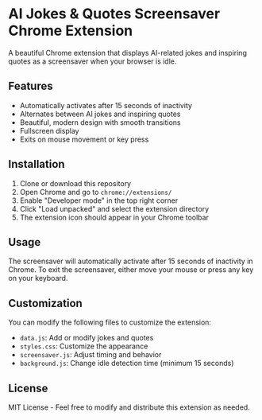 # AI Jokes & Quotes Screensaver Chrome Extension

A beautiful Chrome extension that displays AI-related jokes and inspiring quotes as a screensaver when your browser is idle.

## Features

- Automatically activates after 15 seconds of inactivity
- Alternates between AI jokes and inspiring quotes
- Beautiful, modern design with smooth transitions
- Fullscreen display
- Exits on mouse movement or key press

## Installation

1. Clone or download this repository
2. Open Chrome and go to `chrome://extensions/`
3. Enable "Developer mode" in the top right corner
4. Click "Load unpacked" and select the extension directory
5. The extension icon should appear in your Chrome toolbar

## Usage

The screensaver will automatically activate after 15 seconds of inactivity in Chrome. To exit the screensaver, either move your mouse or press any key on your keyboard.

## Customization

You can modify the following files to customize the extension:
- `data.js`: Add or modify jokes and quotes
- `styles.css`: Customize the appearance
- `screensaver.js`: Adjust timing and behavior
- `background.js`: Change idle detection time (minimum 15 seconds)

## License

MIT License - Feel free to modify and distribute this extension as needed. 
